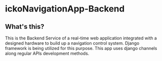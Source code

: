 # ickoNavigationApp-Backend

## What's this?

This is the Backend Service of a real-time web application integrated with a designed hardware to build up a navigation control system. Django framework is being utilized for this purpose.
This app uses django channels along regular APIs development methods.
